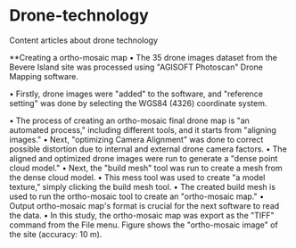 # Drone-technology
Content articles about drone technology 

**Creating a ortho-mosaic map
•	The 35 drone images dataset from the Bevere Island site was processed using "AGISOFT Photoscan" Drone Mapping software. 

•	Firstly, drone images were "added" to the software, and "reference setting" was done by selecting the WGS84 (4326) coordinate system. 

•	The process of creating an ortho-mosaic final drone map is "an automated process," including different tools, and it starts from "aligning images."
•	Next, "optimizing Camera Alignment" was done to correct possible distortion due to internal and external drone camera factors. 
•	The aligned and optimized drone images were run to generate a "dense point cloud model." 
•	Next, the "build mesh" tool was run to create a mesh from the dense cloud model. 
•	This mess tool was used to create "a model texture," simply clicking the build mesh tool.
•	The created build mesh is used to run the ortho-mosaic tool to create an "ortho-mosaic map." 
•	Output ortho-mosaic map's format is crucial for the next software to read the data. 
•	In this study, the ortho-mosaic map was export as the "TIFF" command from the File menu. Figure  shows the "ortho-mosaic image" of the site (accuracy: 10 m). 
